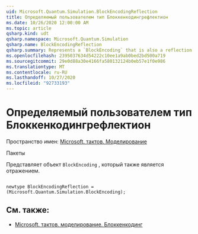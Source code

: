 ```yaml
---
uid: Microsoft.Quantum.Simulation.BlockEncodingReflection
title: Определяемый пользователем тип Блоккенкодингрефлектион
ms.date: 10/26/2020 12:00:00 AM
ms.topic: article
qsharp.kind: udt
qsharp.namespace: Microsoft.Quantum.Simulation
qsharp.name: BlockEncodingReflection
qsharp.summary: Represents a `BlockEncoding` that is also a reflection.
ms.openlocfilehash: 2395037634d54222c10ee1a9ab0bed2bd500a719
ms.sourcegitcommit: 29e0d88a30e4166fa580132124b0eb57e1f0e986
ms.translationtype: MT
ms.contentlocale: ru-RU
ms.lasthandoff: 10/27/2020
ms.locfileid: "92733193"
---
```

# <a name="blockencodingreflection-user-defined-type"></a>Определяемый пользователем тип Блоккенкодингрефлектион

Пространство имен: [Microsoft. тактов. Моделирование](xref:Microsoft.Quantum.Simulation)

Пакеты [](https://nuget.org/packages/)


Представляет объект `BlockEncoding` , который также является отражением.

```qsharp

newtype BlockEncodingReflection = (Microsoft.Quantum.Simulation.BlockEncoding);
```



## <a name="see-also"></a>См. также:

- [Microsoft. тактов. моделирование. Блоккенкодинг](xref:Microsoft.Quantum.Simulation.BlockEncoding)
